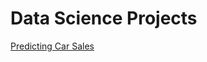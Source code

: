 # Data Science Projects

[Predicting Car Sales](https://github.com/plamenyankov/datascience/blob/main/Car%20Sales.ipynb)  

